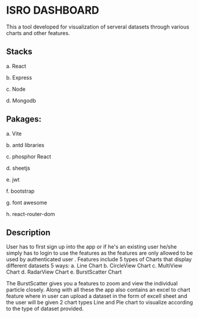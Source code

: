 
# ISRO DASHBOARD

This a tool developed for visualization of serveral datasets through various charts and other features.



## Stacks

a. React

b. Express

c. Node

d. Mongodb




## Pakages:
a. Vite

b. antd libraries

c. phosphor React

d. sheetjs

e. jwt

f. bootstrap

g. font awesome

h. react-router-dom
## Description

User has to first sign up into the app or if he's an existing user he/she simply has to login to use the features as the features are only allowed to be used by authenticated user .
Features include 5 types of Charts that display different datasets 5 ways:
a. Line Chart
b. CircleView Chart
c. MultiView Chart
d. RadarView Chart
e. BurstScatter Chart

The BurstScatter gives you a features to zoom and view the individual particle closely. Along with all these the app also contains an excel to chart feature where in user can upload a dataset in the form of excell sheet and the user will be given 2 chart types Line and Pie chart to visualize according to the type of dataset provided.